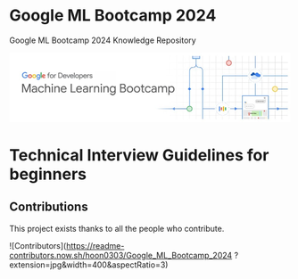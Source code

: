 # Google ML Bootcamp 2024

Google ML Bootcamp 2024 Knowledge Repository

<div align="center">
  <img src="/assets/img/Group.jpg" alt="Group Image" />
</div>

# Technical Interview Guidelines for beginners

## Contributions

This project exists thanks to all the people who contribute.

![Contributors](https://readme-contributors.now.sh/hoon0303/Google_ML_Bootcamp_2024
?extension=jpg&width=400&aspectRatio=3)
